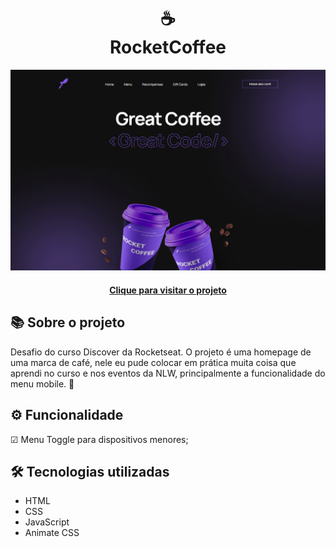 <h1 align="center">
  ☕<br>RocketCoffee
</h1>

<div align="center">
  <img src="./assets/images/project-view.png" alt="Imagem do projeto RocketCoffee">
</div>

<h4 align="center"><a href="https://rocketcoffee-hazel.vercel.app/">Clique para visitar o projeto</a></h4>

## 📚 Sobre o projeto

Desafio do curso Discover da Rocketseat. 
O projeto é uma homepage de uma marca de café, nele eu pude colocar em prática muita coisa que aprendi no curso e nos eventos da NLW, principalmente a funcionalidade do menu mobile. 🚀

## ⚙️ Funcionalidade

☑︎ Menu Toggle para dispositivos menores;

## 🛠️ Tecnologias utilizadas

- HTML
- CSS
- JavaScript
- Animate CSS
